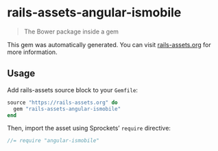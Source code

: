 # rails-assets-angular-ismobile

> The Bower package inside a gem

This gem was automatically generated. You can visit [rails-assets.org](https://rails-assets.org) for more information.

## Usage

Add rails-assets source block to your `Gemfile`:

```ruby
source "https://rails-assets.org" do
  gem "rails-assets-angular-ismobile"
end

```

Then, import the asset using Sprockets’ `require` directive:

```js
//= require "angular-ismobile"
```
